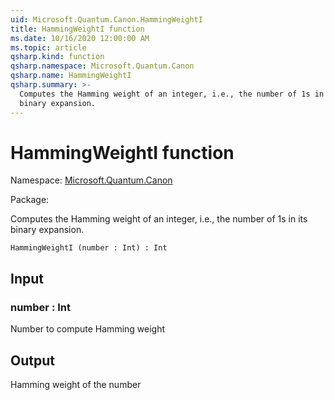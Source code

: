 ```yaml
---
uid: Microsoft.Quantum.Canon.HammingWeightI
title: HammingWeightI function
ms.date: 10/16/2020 12:00:00 AM
ms.topic: article
qsharp.kind: function
qsharp.namespace: Microsoft.Quantum.Canon
qsharp.name: HammingWeightI
qsharp.summary: >-
  Computes the Hamming weight of an integer, i.e., the number of 1s in its
  binary expansion.
---
```


# HammingWeightI function

Namespace: [Microsoft.Quantum.Canon](xref:Microsoft.Quantum.Canon)

Package: [](https://nuget.org/packages/)


Computes the Hamming weight of an integer, i.e., the number of 1s in itsbinary expansion.

```Q#
HammingWeightI (number : Int) : Int
```


## Input

### number : Int

Number to compute Hamming weight



## Output

Hamming weight of the number